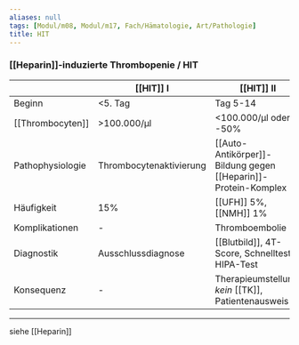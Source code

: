 ```yaml
---
aliases: null
tags: [Modul/m08, Modul/m17, Fach/Hämatologie, Art/Pathologie]
title: HIT
---
```

### [[Heparin]]-induzierte Thrombopenie / HIT
| |[[HIT]] I|[[HIT]] II|
|-|-|-|
|Beginn|<5. Tag|Tag 5-14|
|[[Thrombocyten]]|>100.000/μl|<100.000/μl oder -50%|
|Pathophysiologie|Thrombocytenaktivierung|[[Auto-Antikörper]]-Bildung gegen [[Heparin]]-Protein-Komplex|
|Häufigkeit|15%|[[UFH]] 5%, [[NMH]] 1%|
|Komplikationen|-|Thromboembolie|
|Diagnostik|Ausschlussdiagnose|[[Blutbild]], 4T-Score, Schnelltest, HIPA-Test|
|Konsequenz|-|Therapieumstellung, *kein* [[TK]], Patientenausweis|

---
siehe [[Heparin]]